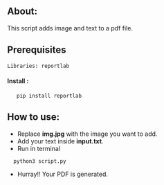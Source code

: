 ## About:
This script adds image and text to a pdf file.

## Prerequisites
    Libraries: reportlab

#### Install :
```console
   pip install reportlab
   ```
 
## How to use:

* Replace <b>img.jpg</b> with the image you want to add.
* Add your text inside <b>input.txt</b>.
* Run in terminal 

```console
  python3 script.py
  ```
* Hurray!! Your PDF is generated.
